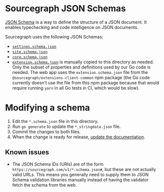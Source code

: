 # Sourcegraph JSON Schemas

[JSON Schema](http://json-schema.org/) is a way to define the structure of a JSON document. It enables typechecking and code intelligence on JSON documents.

Sourcegraph uses the following JSON Schemas:

- [`settings.schema.json`](./settings.schema.json)
- [`site.schema.json`](./site.schema.json)
- [`core.schema.json`](./core.schema.json)
- [`extension.schema.json`](https://github.com/sourcegraph/extensions-client-common/blob/master/src/schema/extension.schema.json) is manually copied to this directory as needed. Only the subset of properties and definitions used by our Go code is needed. The web app uses the `extension.schema.json` file from the `@sourcegraph/extensions-client-common` npm package (the Go code currently doesn't use the file from this npm package because that would require running `yarn` in all Go tests in CI, which would be slow).

# Modifying a schema

1.  Edit the `*.schema.json` file in this directory.
1.  Run `go generate` to update the `*_stringdata.json` file.
1.  Commit the changes to both files.
1.  When the change is ready for release, [update the documentation](https://github.com/sourcegraph/website/blob/master/README.md#documentation-pages).

## Known issues

- The JSON Schema IDs (URIs) are of the form `https://sourcegraph.com/v1/*.schema.json#`, but these are not actually valid URLs. This means you generally need to supply them to JSON Schema validation libraries manually instead of having the validator fetch the schema from the web.
